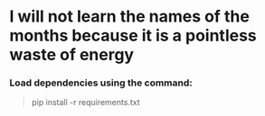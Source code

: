 ﻿# I will not learn the names of the months because it is a pointless waste of energy
### Load dependencies using the command:
>pip install -r requirements.txt
